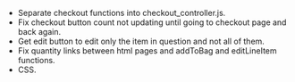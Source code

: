 - Separate checkout functions into checkout_controller.js.
- Fix checkout button count not updating until going to checkout page and back again.
- Get edit button to edit only the item in question and not all of them.
- Fix quantity links between html pages and addToBag and editLineItem functions.
- CSS.
